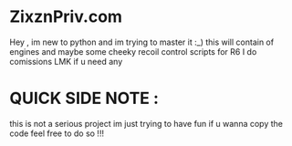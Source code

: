 # ZixznPriv.com
Hey , im new to python and im trying to master it :_) this will contain of engines and maybe some cheeky recoil control scripts for R6 I do comissions LMK if u need any
# QUICK SIDE NOTE : 
this is not a serious project im just trying to have fun if u wanna copy the code feel free to do so !!!
